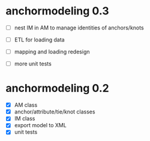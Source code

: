 # anchormodeling 0.3

- [ ] nest IM in AM to manage identities of anchors/knots
- [ ] ETL for loading data
- [ ] mapping and loading redesign
- [ ] more unit tests


# anchormodeling 0.2

- [x] AM class
- [x] anchor/attribute/tie/knot classes
- [x] IM class
- [x] export model to XML
- [x] unit tests
